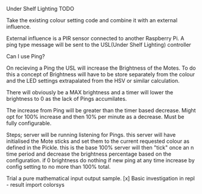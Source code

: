 Under Shelf Lighting TODO

Take the existing colour setting code and combine it with an external influence.

External influence is a PIR sensor connected to another Raspberry Pi. A ping type message will be sent to the USL(Under Shelf Lighting) controller

Can I use Ping?

On recieving a Ping the USL will increase the Brightness of the Motes. To do this a concept of Brightness will have to be store separately from the colour and the LED settings extrapalated from the HSV or similar calculation.

There will obviously be a MAX brightness and a timer will lower the brightness to 0 as the lack of Pings accumilates.

The increase from Ping will be greater than the timer based decrease. Might opt for 100% increase and then 10% per minute as a decrease. Must be fully configurable.

Steps;
   server will be running listening for Pings.
   this server will have initialised the Mote sticks and set them to the current requested colour as defined in the Pickle. this is the base 100%
   server will then "tick" once an n time period and decrease the brightness percentage based on the configuration.
   if 0 brightness do nothing
   if new ping at any time increase by config setting to no more than 100% total.

Trial a pure mathematical input output sample.
[x] Basic investigation in repl - result import colorsys

